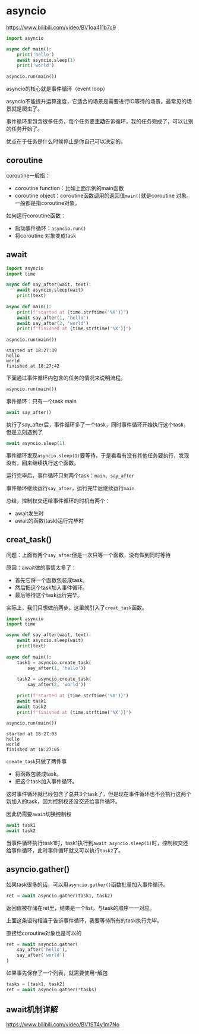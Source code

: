 # asyncio

https://www.bilibili.com/video/BV1oa411b7c9

```python
import asyncio

async def main():
    print('hello')
    await asyncio.sleep(1)
    print('world')
    
asyncio.run(main())
```

asyncio的核心就是事件循环（event loop）

asyncio不能提升运算速度，它适合的场景是需要进行IO等待的场景，最常见的场景就是爬虫了。

事件循环里包含很多任务，每个任务要**主动**告诉循环，我的任务完成了，可以让别的任务开始了。

优点在于任务是什么时候停止是你自己可以决定的。

## coroutine

coroutine一般指：

- coroutine function：比如上面示例的main函数
- coroutine object：coroutine函数调用的返回值`main()`就是coroutine 对象。一般都是指coroutine对象。

如何运行coroutine函数：

- 启动事件循环：`asyncio.run()`
- 将coroutine 对象变成task

## await

```python
import asyncio
import time

async def say_after(wait, text):
    await asyncio.sleep(wait)
    print(text)
    
async def main():
    print(f"started at {time.strftime('%X')}")
    await say_after(1, 'hello')
    await say_after(2, 'world')
    print(f"finished at {time.strftime('%X')}")
    
asyncio.run(main())
```

```
started at 18:27:39
hello
world
finished at 18:27:42
```

下面通过事件循环内包含的任务的情况来说明流程。

```python
asyncio.run(main())
```

事件循环：只有一个task main

```python
await say_after()
```

执行了say_after后，事件循环多了一个task，同时事件循环开始执行这个task，但是立刻遇到了

```python
await asyncio.sleep(1)
```

事件循环发现`asyncio.sleep(1)`要等待，于是看看有没有其他任务要执行，发现没有，回来继续执行这个函数。

运行完毕后，事件循环只剩两个task：`main`、`say_after`

事件循环继续运行`say_after`，运行完毕后继续运行`main`



总结，控制权交还给事件循环的时机有两个：

- await发生时
- await的函数(task)运行完毕时

## creat_task()

问题：上面有两个`say_after`但是一次只等一个函数，没有做到同时等待

原因：await做的事情太多了：

- 首先它将一个函数包装成task。
- 然后把这个task加入事件循环。
- 最后等待这个task运行完毕。

实际上，我们只想做前两步。这里就引入了`creat_task`函数。

```python
import asyncio
import time

async def say_after(wait, text):
    await asyncio.sleep(wait)
    print(text)
    
async def main():
    task1 = asyncio.create_task(
        say_after(1, 'hello'))
    
    task2 = asyncio.create_task(
        say_after(2, 'world'))
    
    print(f"started at {time.strftime('%X')}")
    await task1
    await task2
    print(f"finished at {time.strftime('%X')}")
    
asyncio.run(main())
```

```
started at 18:27:03
hello
world
finished at 18:27:05
```



`create_task`只做了两件事

- 将函数包装成task。
- 把这个task加入事件循环。

这时事件循环就已经包含了总共3个task了，但是现在事件循环也不会执行这两个新加入的task，因为控制权还没交还给事件循环。

因此仍需要`await`切换控制权

```python
await task1
await task2
```

当事件循环执行task1时，task1执行到`await asyncio.sleep(1)`时，控制权交还给事件循环，此时事件循环就又可以执行`task2`了。

## asyncio.gather()

如果task很多的话，可以用`asyncio.gather()`函数批量加入事件循环。

```python
ret = await asyncio.gather(task1, task2)
```

返回值被存储在ret里，结果是一个list，与task的顺序一一对应。

上面这条语句相当于告诉事件循环，我要等待所有的task执行完毕。

直接给coroutine对象也是可以的

```python
ret = await asyncio.gather(
    say_after('hello'),
    say_after('world')
)
```

如果事先保存了一个列表，就需要使用`*`解包

```python
tasks = [task1, task2]
ret = await asyncio.gather(*tasks)
```

## await机制详解

https://www.bilibili.com/video/BV1ST4y1m7No